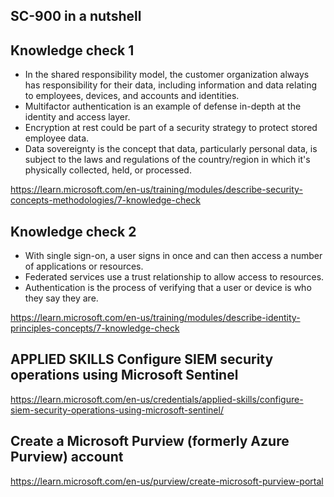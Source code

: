 ## SC-900 in a nutshell


## Knowledge check 1

* In the shared responsibility model, the customer organization always has responsibility for their data, including information and data relating to employees, devices, and accounts and identities.
* Multifactor authentication is an example of defense in-depth at the identity and access layer.
* Encryption at rest could be part of a security strategy to protect stored employee data.
* Data sovereignty is the concept that data, particularly personal data, is subject to the laws and regulations of the country/region in which it's physically collected, held, or processed.

https://learn.microsoft.com/en-us/training/modules/describe-security-concepts-methodologies/7-knowledge-check


## Knowledge check 2

* With single sign-on, a user signs in once and can then access a number of applications or resources.
* Federated services use a trust relationship to allow access to resources.
* Authentication is the process of verifying that a user or device is who they say they are.

https://learn.microsoft.com/en-us/training/modules/describe-identity-principles-concepts/7-knowledge-check



## APPLIED SKILLS Configure SIEM security operations using Microsoft Sentinel

https://learn.microsoft.com/en-us/credentials/applied-skills/configure-siem-security-operations-using-microsoft-sentinel/

## Create a Microsoft Purview (formerly Azure Purview) account

https://learn.microsoft.com/en-us/purview/create-microsoft-purview-portal